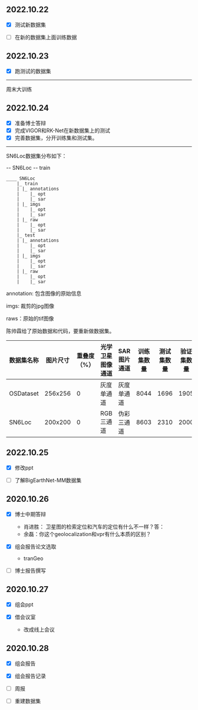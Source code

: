 

## 2022.10.22

- [x] 测试新数据集
- [ ] 在新的数据集上面训练数据



## 2022.10.23

- [x] 跑测试的数据集

---

周末大训练

## 2022.10.24

- [x] 准备博士答辩
- [x] 完成VIGOR和RK-Net在新数据集上的测试 
- [x] 完善数据集，分开训练集和测试集。

---

SN6Loc数据集分布如下：

-- SN6Loc -- train

```
____ SN6Loc
    |_ train
    | |_ annotations
    |    |_ opt
    |    |_ sar
    | |_ imgs
    |    |_ opt
    |    |_ sar
    | |_ raw
    |    |_ opt
    |    |_ sar
    |_ test
    | |_ annotations
    |    |_ opt
    |    |_ sar
    | |_ imgs
    |    |_ opt
    |    |_ sar
    | |_ raw
    |    |_ opt
    |    |_ sar
```

annotation: 包含图像的原始信息

imgs: 裁剪的jpg图像

raws：原始的tif图像



陈帅霖给了原始数据和代码，要重新做数据集。

| **数据集名称** | **图片尺寸** | **重叠度**（%） | **光学卫星图像通道** | **SAR图片通道** | **训练集数量** | **测试集数量** | **验证集数量** |
| -------------------- | ------------ | --------------- | -------------------- | -------------------- | -------------------- | -------------------- | -------------------- |
| OSDataset            | 256x256      | 0               | 灰度单通道           | 灰度单通道           | 8044                 | 1696                 | 1905                 |
| SN6Loc               | 200x200      | 0               | RGB三通道            | 伪彩三通道           | 8603                 | 2310                 | 2000                 |

## 2022.10.25

- [x] 修改ppt
- [ ] 了解BigEarthNet-MM数据集



## 2020.10.26

- [x] 博士中期答辩
	- 肖进胜： 卫星图的检索定位和汽车的定位有什么不一样？答：
	- 余磊：你这个geolocalization和vpr有什么本质的区别？
- [x] 组会报告论文选取 
  - tranGeo

- [ ] 博士报告撰写



## 2020.10.27

- [x] 组会ppt

- [x] 借会议室
  - 改成线上会议

## 2020.10.28

- [x] 组会报告
- [x] 组会报告记录
- [ ] 周报
- [ ] 重建数据集

